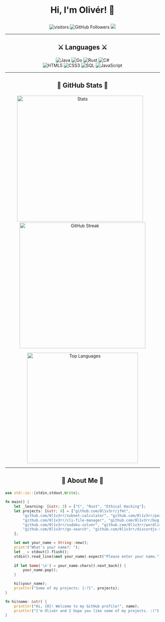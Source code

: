 # <p align="center">Hi, I'm Olivér! 👋 </p>
<p align="center">
  <img src="https://visitor-badge.glitch.me/badge?page_id=0l1v3rr" alt="visitors" title="visitors">
  <img src="https://img.shields.io/github/followers/0l1v3rr?logo=GitHub&logoColor=white" alt="GitHub Followers" title="GitHub Followers">
  <a href="https://www.linkedin.com/in/0l1v3rr/"><img src="https://img.shields.io/badge/LinkedIn-%230077B5.svg?logo=linkedin&logoColor=white"></a>
</p>

<hr>

## <p align="center">⚔️ Languages ⚔️</p>
<p align="center">
  <img src="https://img.shields.io/badge/Java-%23ED8B00.svg?style=for-the-badge&logo=java&logoColor=white" alt="Java" title="Java">
  <img src="https://img.shields.io/badge/Go-%2300ADD8.svg?style=for-the-badge&logo=go&logoColor=white" alt="Go" title="Go">
  <img src="https://img.shields.io/badge/Rust-dd9871?style=for-the-badge&logo=rust&logoColor=white" alt="Rust" title="Rust">
  <img src="https://img.shields.io/badge/C%23-%23239120.svg?style=for-the-badge&logo=c-sharp&logoColor=white" alt="C#" title="C#"><br>
  <img src="https://img.shields.io/badge/HTML-%23E34C26.svg?style=for-the-badge&logo=html5&logoColor=white" alt="HTML5" title="HTML5">
  <img src="https://img.shields.io/badge/CSS-%23563D7C.svg?style=for-the-badge&logo=css3&logoColor=white" alt="CSS3" title="CSS3">
  <img src="https://img.shields.io/badge/SQL-%2300618A.svg?style=for-the-badge&logo=mysql&logoColor=white" alt="SQL" title="SQL">
  <img src="https://img.shields.io/badge/JavaScript-%23323330.svg?style=for-the-badge&logo=javascript&logoColor=%23F7DF1E" alt="JavaScript" title="JavaScript">
</p>

<hr>

## <p align="center">👑 GitHub Stats 👑</p>

<p align="center">
  <img width="410px" src="https://github-readme-stats.vercel.app/api?username=0l1v3rr&&show_icons=true&title_color=59A5FA&icon_color=ef8065&text_color=C7D4E2&border_color=30363d&bg_color=0d1117&count_private=true&include_all_commits=true" alt="Stats" title="Stats">
  &nbsp;&nbsp;&nbsp;
  <img width="410px" src="https://github-readme-streak-stats.herokuapp.com/?user=0l1v3rr&background=0D1117&border=30363d&stroke=30363d&dates=8b949e&sideNums=59A5FA&sideLabels=59A5FA&currStreakNum=C9D1D2&ring=EF8065&fire=EF8065&currStreakLabel=EF8065" alt="GitHub Streak" title="GitHub Streak">
</p>

<p align="center">
  <img width="360px" src="https://github-readme-stats.vercel.app/api/top-langs/?username=0l1v3rr&langs_count=10&title_color=59A5FA&icon_color=3498db&text_color=C7D4E2&border_color=30363d&bg_color=0d1117&layout=compact&color=C7D4E2" alt="Top Languages" title="Top Languages">
</p>

<hr>

## <p align="center">👤 About Me 👤</p>
```rust
use std::io::{stdin,stdout,Write};

fn main() {
    let _learning: [&str; 3] = ["C", "Rust", "Ethical Hacking"];
    let projects: [&str; 9] = ["github.com/0l1v3rr/jfmt", 
        "github.com/0l1v3rr/subnet-calculator", "github.com/0l1v3rr/port-scanner",
        "github.com/0l1v3rr/cli-file-manager", "github.com/0l1v3rr/bug-tracker",
        "github.com/0l1v3rr/sudoku-solver", "github.com/0l1v3rr/wordlist-generator",
        "github.com/0l1v3rr/go-search", "github.com/0l1v3rr/discordjs-simple-moderation"
    ];

    let mut your_name = String::new();
    print!("What's your name?: ");
    let _ = stdout().flush();
    stdin().read_line(&mut your_name).expect("Please enter your name.");
    
    if let Some('\n') = your_name.chars().next_back() {
        your_name.pop();
    }

    hi(&your_name);
    println!("Some of my projects: {:?}", projects);
}

fn hi(name: &str) {
    println!("Hi, {0}! Welcome to my GitHub profile!", name);
    println!("I'm Olivér and I hope you like some of my projects. :)");
}
```
